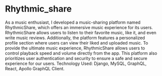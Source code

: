 # Rhythmic_share
As a music enthusiast, I developed a music-sharing platform named RhythmicShare, which offers an immersive music experience for its users. RhythmicShare allows users to listen to their favorite music, like it, and even write music reviews. Additionally, the platform features a personalized profile section where users can view their liked and uploaded music. To provide the ultimate music experience, RhythmicShare allows users to control playback speed and volume directly from the app. This platform also prioritizes user authentication and security to ensure a safe and secure experience for our users.
Technology Used: Django, MySQL, GraphQL, React, Apollo GraphQL Client.
